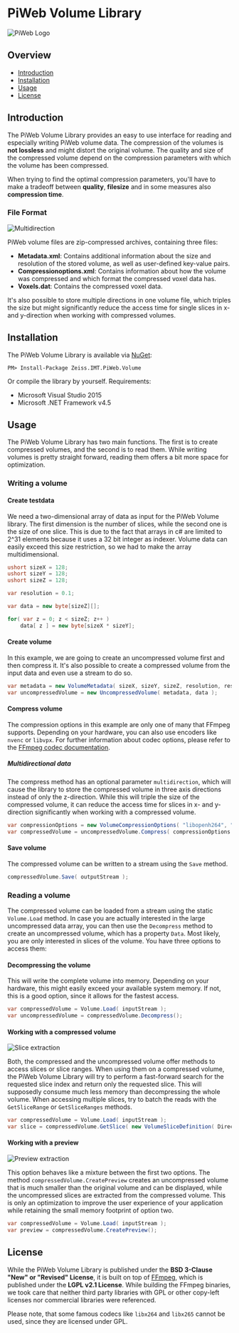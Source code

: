 [logo]: docs/gfx/logo.png "PiWeb Logo"
[classes]: docs/gfx/classdiagram.png "Class diagram"
[multi]: docs/gfx/multi.png "multi"
[previewExtraction]: docs/gfx/previewExtraction.png "PreviewExtraction"
[sliceExtraction]: docs/gfx/sliceExtraction.png "SliceExtraction"

# PiWeb Volume Library

![PiWeb Logo][logo]

## Overview

- [Introduction](#introduction)
- [Installation](#installation)
- [Usage](#usage)
- [License](#license)

## Introduction

The PiWeb Volume Library provides an easy to use interface for reading and especially writing PiWeb volume data. The compression of the volumes is **not lossless** and might distort the original volume. The quality and size of the compressed volume depend on the compression parameters with which the volume has been compressed.

When trying to find the optimal compression parameters, you'll have to make a tradeoff between **quality**, **filesize** and in some measures also **compression time**.

### File Format

![Multidirection][multi]

PiWeb volume files are zip-compressed archives, containing three files:

- **Metadata.xml**: Contains additional information about the size and resolution of the stored volume, as well as user-defined key-value pairs.
- **Compressionoptions.xml**: Contains information about how the volume was compressed and which format the compressed voxel data has.
- **Voxels.dat**: Contains the compressed voxel data.

It's also possible to store multiple directions in one volume file, which triples the size but might significantly reduce the access time for single slices in x- and y-direction when working with compressed volumes.

## Installation

The PiWeb Volume Library is available via [NuGet](https://www.nuget.org/packages/Zeiss.IMT.PiWeb.Volume/):

```Batchfile
PM> Install-Package Zeiss.IMT.PiWeb.Volume
```

Or compile the library by yourself. Requirements:

- Microsoft Visual Studio 2015
- Microsoft .NET Framework v4.5

## Usage

The PiWeb Volume Library has two main functions. The first is to create compressed volumes, and the second is to read them. While writing volumes is pretty straight forward, reading them offers a bit more space for optimization.

### Writing a volume

#### Create testdata

We need a two-dimensional array of data as input for the PiWeb Volume library. The first dimension is the number of slices, while the second one is the size of one slice. This is due to the fact that arrays in c# are limited to 2^31 elements because it uses a 32 bit integer as indexer. Volume data can easily exceed this size restriction, so we had to make the array multidimensional.

```csharp
ushort sizeX = 128;
ushort sizeY = 128;
ushort sizeZ = 128;

var resolution = 0.1;

var data = new byte[sizeZ][];

for( var z = 0; z < sizeZ; z++ )
    data[ z ] = new byte[sizeX * sizeY];
```

#### Create volume

In this example, we are going to create an uncompressed volume first and then compress it. It's also possible to create a compressed volume from the input data and even use a stream to do so.

```csharp
var metadata = new VolumeMetadata( sizeX, sizeY, sizeZ, resolution, resolution, resolution );
var uncompressedVolume = new UncompressedVolume( metadata, data );
```

#### Compress volume

The compression options in this example are only one of many that FFmpeg supports. Depending on your hardware, you can also use encoders like `nvenc` or `libvpx`. For further information about codec options, please refer to the [FFmpeg codec documentation](www.ffmpeg.org/ffmpeg-codecs.html).

##### Multidirectional data

The compress method has an optional parameter `multidirection`, which will cause the library to store the compressed volume in three axis directions instead of only the z-direction. While this will triple the size of the compressed volume, it can reduce the access time for slices in x- and y-direction significantly when working with a compressed volume.

```csharp
var compressionOptions = new VolumeCompressionOptions( "libopenh264", "yuv420p", null, 1000000 );
var compressedVolume = uncompressedVolume.Compress( compressionOptions );
```

#### Save volume

The compressed volume can be written to a stream using the `Save` method.

```csharp
compressedVolume.Save( outputStream );
```

### Reading a volume

The compressed volume can be loaded from a stream using the static `Volume.Load` method. In case you are actually interested in the large uncompressed data array, you can then use the `Decompress` method to create an uncompressed volume, which has a property `Data`. Most likely, you are only interested in slices of the volume. You have three options to access them:

#### Decompressing the volume

This will write the complete volume into memory. Depending on your hardware, this might easily exceed your available system memory. If not, this is a good option, since it allows for the fastest access.

```csharp
var compressedVolume = Volume.Load( inputStream );
var uncompressedVolume = compressedVolume.Decompress();
```

#### Working with a compressed volume

![Slice extraction][sliceExtraction]

Both, the compressed and the uncompressed volume offer methods to access slices or slice ranges. When using them on a compressed volume, the PiWeb Volume Library will try to perform a fast-forward search for the requested slice index and return only the requested slice. This will supposedly consume much less memory than decompressing the whole volume. When accessing multiple slices, try to batch the reads with the `GetSliceRange` or `GetSliceRanges` methods.

```csharp
var compressedVolume = Volume.Load( inputStream );
var slice = compressedVolume.GetSlice( new VolumeSliceDefinition( Direction.Z, 64 ) );
```

#### Working with a preview

![Preview extraction][previewExtraction]

This option behaves like a mixture between the first two options. The method `compressedVolume.CreatePreview` creates an uncompressed volume that is much smaller than the original volume and can be displayed, while the uncompressed slices are extracted from the compressed volume. This is only an optimization to improve the user experience of your application while retaining the small memory footprint of option two.

```csharp
var compressedVolume = Volume.Load( inputStream );
var preview = compressedVolume.CreatePreview();
```

## License

While the PiWeb Volume Library is published under the **BSD 3-Clause "New" or "Revised" License**, it is built on top of [FFmpeg](https://www.ffmpeg.org), which is published under the **LGPL v2.1 License**. While building the FFmpeg binaries, we took care that neither third party libraries with GPL or other copy-left licenses nor commercial libraries were referenced.

Please note, that some famous codecs like `libx264` and `libx265` cannot be used, since they are licensed under GPL.
